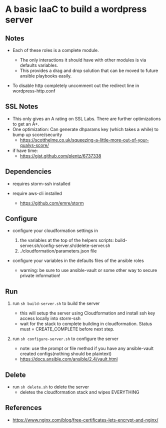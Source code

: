 # A basic IaaC to build a wordpress server

## Notes

- Each of these roles is a complete module.

  - The only interactions it should have with other modules is via defaults variables.
  - This provides a drag and drop solution that can be moved to future ansible playbooks easily.

- To disable http completely uncomment out the redirect line in wordpress-http.conf

## SSL Notes

- This only gives an A rating on SSL Labs. There are further optimizations to get an A+.
- One optimization: Can generate dhparams key (which takes a while) to bump up score/security
  - https://scotthelme.co.uk/squeezing-a-little-more-out-of-your-qualys-score/
- if have time:
  - https://gist.github.com/plentz/6737338

## Dependencies

- requires storm-ssh installed
- require aws-cli installed

  - https://github.com/emre/storm

## Configure

- configure your cloudformation settings in

  1. the variables at the top of the helpers scripts: build-server.sh/config-server.sh/delete-server.sh
  2. ./cloudformation/parameters.json file

- configure your variables in the defaults files of the ansible roles
  - warning: be sure to use ansible-vault or some other way to secure private information!

## Run

1. run `sh build-server.sh` to build the server

   - this will setup the server using Cloudformation and install ssh key access locally into storm-ssh
   - wait for the stack to complete building in cloudformation. Status must = CREATE_COMPLETE before next step.

2. run `sh configure-server.sh` to configure the server
   - note: use the prompt or file method if you have any ansible-vault created configs(nothing should be plaintext)
   - https://docs.ansible.com/ansible/2.4/vault.html

## Delete

- run `sh delete.sh` to delete the server
  - deletes the cloudformation stack and wipes EVERYTHING

## References

- https://www.nginx.com/blog/free-certificates-lets-encrypt-and-nginx/
